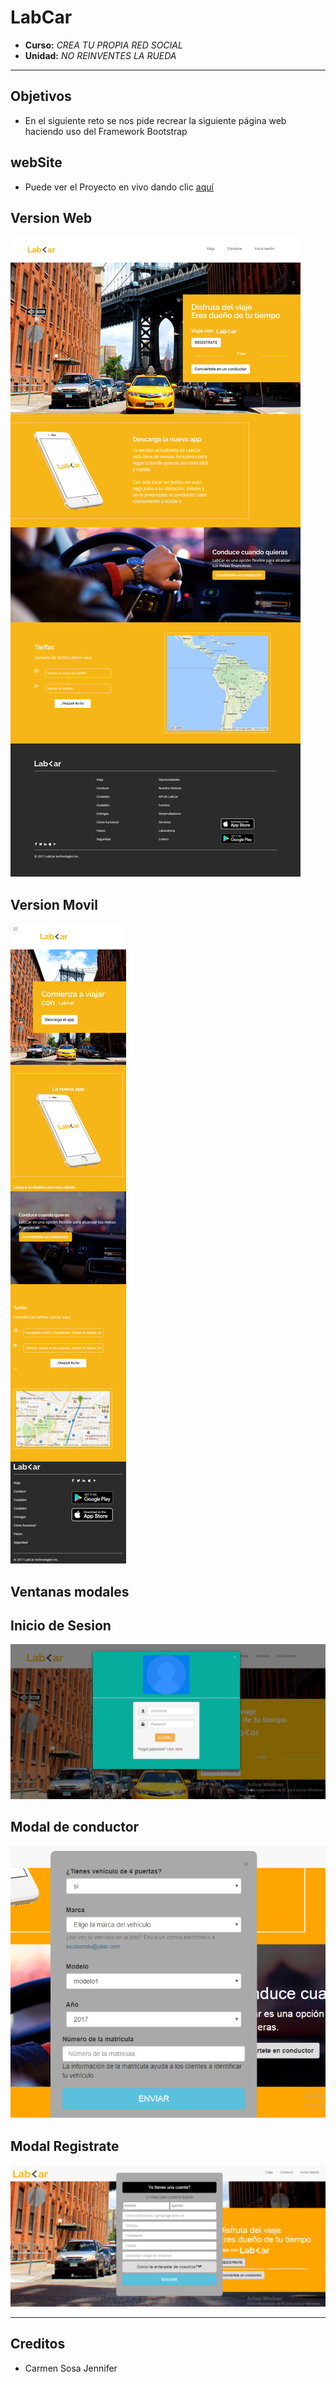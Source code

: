 ﻿# **LabCar**
* **Curso:** _CREA TU PROPIA RED SOCIAL_
* **Unidad:** _NO REINVENTES LA RUEDA_

***
## **Objetivos**

* En el siguiente reto se nos pide recrear la siguiente página web haciendo uso del Framework Bootstrap

## **webSite**
* Puede ver el Proyecto en vivo dando clic  [aquí](https://jennifercarmen.github.io/lab-car-boilerplate/)
## **Version Web**
  ![Desktop](assets/docs/desktop_view.png)

## **Version Movil**

  ![Movil](assets/docs/movil_view.png)
## **Ventanas modales**
## **Inicio de Sesion**

  ![Movil](assets/docs/modal-inicio-sesion.png)
## **Modal de conductor**

  ![Movil](assets/docs/modal-conductor.png)

## **Modal Registrate**

  ![Movil](assets/docs/modal-registrate.png)

***

## Creditos
* Carmen Sosa Jennifer
